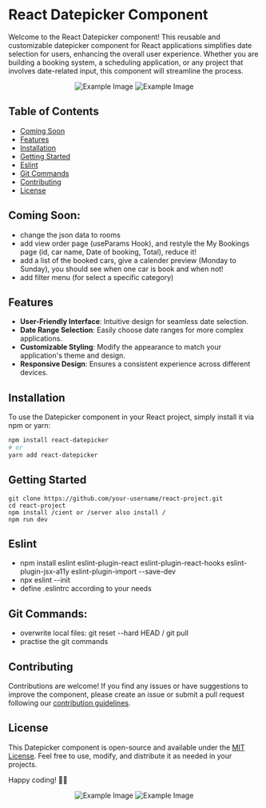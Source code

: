 # React Datepicker Component

Welcome to the React Datepicker component! This reusable and customizable datepicker component for React applications simplifies date selection for users, enhancing the overall user experience. Whether you are building a booking system, a scheduling application, or any project that involves date-related input, this component will streamline the process.

<div align="center">
<img src="images/datepicker-5.png" alt="Example Image">
<img src="images/datepicker-6.png" alt="Example Image">
</div>

## Table of Contents
- [Coming Soon](#coming-soon)
- [Features](#features)
- [Installation](#installation)
- [Getting Started](#getting-started)
- [Eslint](#eslint)
- [Git Commands](#git-commands)
- [Contributing](#contributing)
- [License](#license)

## Coming Soon:
- change the json data to rooms
- add view order page (useParams Hook), and restyle the My Bookings page (id, car name, Date of booking, Total), reduce it!
- add a list of the booked cars, give a calender preview (Monday to Sunday), you should see when one car is book and when not!
- add filter menu (for select a specific category)


## Features

- **User-Friendly Interface**: Intuitive design for seamless date selection.
- **Date Range Selection**: Easily choose date ranges for more complex applications.
- **Customizable Styling**: Modify the appearance to match your application's theme and design.
- **Responsive Design**: Ensures a consistent experience across different devices.

## Installation

To use the Datepicker component in your React project, simply install it via npm or yarn:

```bash
npm install react-datepicker
# or
yarn add react-datepicker
```

## Getting Started

```
git clone https://github.com/your-username/react-project.git
cd react-project
npm install /cient or /server also install /
npm run dev
```

## Eslint 
- npm install eslint eslint-plugin-react eslint-plugin-react-hooks eslint-plugin-jsx-a11y eslint-plugin-import --save-dev
- npx eslint --init
- define .eslintrc according to your needs

## Git Commands:
- overwrite local files: git reset --hard HEAD / git pull
- practise the git commands 

## Contributing

Contributions are welcome! If you find any issues or have suggestions to improve the component, please create an issue or submit a pull request following our [contribution guidelines](CONTRIBUTING.md).

## License

This Datepicker component is open-source and available under the [MIT License](LICENSE). Feel free to use, modify, and distribute it as needed in your projects.

Happy coding! 📅✨

<div align="center">
<img src="images/datepicker-3.png" alt="Example Image">
<img src="images/datepicker-4.png" alt="Example Image">
</div>
